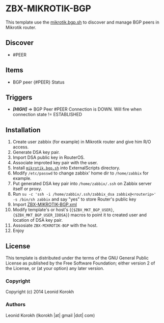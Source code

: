 ZBX-MIKROTIK-BGP
===========

This template use the [mikrotik.bgp.sh](https://github.com/red55/Zabbix/blob/master/zbx-scripts/mikrotik.bgp/mikrotik.bgp.sh) to discover and manage BGP peers in Mikrotik router.

Discover
-----

  * #PEER 
  
Items
-----
  * BGP peer {#PEER} Status
  

Triggers
--------

  * ***[HIGH]*** => BGP Peer #PEER Connection is DOWN. Will fire when connection state != ESTABLISHED
 
Installation
------------

1. Create user zabbix (for example) in Mikrotik router and give him R/O access. 
2. Generate DSA key pair.
3. Import DSA public key in RouterOS.
4. Associate improted key pair with the user.
5. Install [`mikrotik.bgp.sh`](https://github.com/red55/Zabbix/blob/master/zbx-scripts/mikrotik.bgp/mikrotik.bgp.sh) into ExternalScripts directory.
6. Modify `/etc/passwd` to change zabbix' home dir to `/home/zabbix` for example.
6. Put generated DSA key pair into `/home/zabbix/.ssh` on Zabbix server itself or proxy.
7. Run `su -c 'ssh -i /home/zabbix/.ssh/zabbix_dsa zabbix@<routerip>' -s /bin/sh zabbix` and say "yes" to store Router's public key
8. Import [ZBX-MIKROTIK-BGP.xml](https://github.com/red55/Zabbix/blob/master/zbx-templates/zbx-mikrotik/ZBX-MIKROTIK-BGP.xml)
9. Modify template's or host's (`{$ZBX_MKT_BGP_USER}`, `{$ZBX_MKT_BGP_USER_IDDSA}`) macros to point it to created user and location of DSA key pair.
10. Assosiate `ZBX-MIKROTIK-BGP` with the host.
11. Enjoy

License
-------

This template is distributed under the terms of the GNU General Public License as published by the Free Software Foundation; either version 2 of the  License, or (at your option) any later version.

### Copyright

  Copyright (c) 2014 Leonid Korokh

### Authors
  
  Leonid Korokh
  (lkorokh |at| gmail |dot| com)
  

